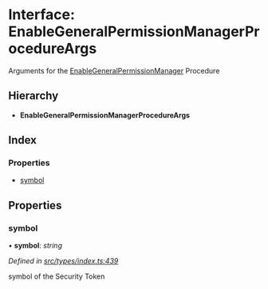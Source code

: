 # Interface: EnableGeneralPermissionManagerProcedureArgs

Arguments for the [EnableGeneralPermissionManager](../enums/_types_index_.proceduretype.md#enablegeneralpermissionmanager) Procedure

## Hierarchy

* **EnableGeneralPermissionManagerProcedureArgs**

## Index

### Properties

* [symbol](_types_index_.enablegeneralpermissionmanagerprocedureargs.md#symbol)

## Properties

###  symbol

• **symbol**: *string*

*Defined in [src/types/index.ts:439](https://github.com/PolymathNetwork/polymath-sdk/blob/454d285/src/types/index.ts#L439)*

symbol of the Security Token
